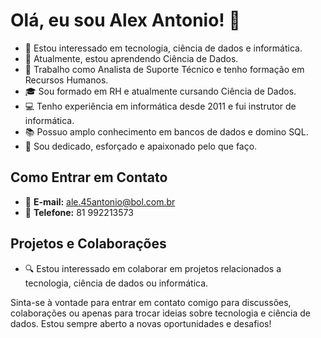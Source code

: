 # Olá, eu sou Alex Antonio! 👋

- 👀 Estou interessado em tecnologia, ciência de dados e informática.
- 🌱 Atualmente, estou aprendendo Ciência de Dados.
- 💼 Trabalho como Analista de Suporte Técnico e tenho formação em Recursos Humanos.
- 🎓 Sou formado em RH e atualmente cursando Ciência de Dados.
- 💻 Tenho experiência em informática desde 2011 e fui instrutor de informática.
- 📚 Possuo amplo conhecimento em bancos de dados e domino SQL.
- 🚀 Sou dedicado, esforçado e apaixonado pelo que faço.

## Como Entrar em Contato

- 📧 **E-mail:** ale.45antonio@bol.com.br
- 📱 **Telefone:** 81 992213573

## Projetos e Colaborações

- 🔍 Estou interessado em colaborar em projetos relacionados a tecnologia, ciência de dados ou informática.

Sinta-se à vontade para entrar em contato comigo para discussões, colaborações ou apenas para trocar ideias sobre tecnologia e ciência de dados. Estou sempre aberto a novas oportunidades e desafios!
